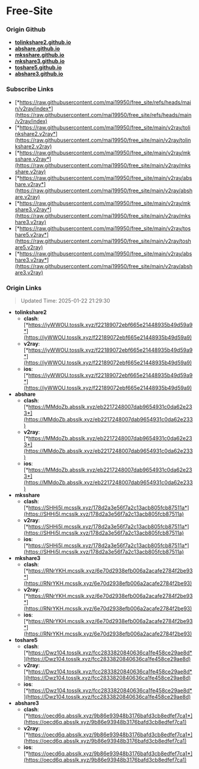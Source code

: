 # Free-Site

### Origin Github

- [**tolinkshare2.github.io**](https://github.com/tolinkshare2/tolinkshare2.github.io)
- [**abshare.github.io**](https://github.com/abshare/abshare.github.io)
- [**mksshare.github.io**](https://github.com/mksshare/mksshare.github.io)
- [**mkshare3.github.io**](https://github.com/mkshare3/mkshare3.github.io)
- [**toshare5.github.io**](https://github.com/toshare5/toshare5.github.io)
- [**abshare3.github.io**](https://github.com/abshare3/abshare3.github.io)

### Subscribe Links

- [*https://raw.githubusercontent.com/mai19950/free_site/refs/heads/main/v2ray/index*](https://raw.githubusercontent.com/mai19950/free_site/refs/heads/main/v2ray/index)
- [*https://raw.githubusercontent.com/mai19950/free_site/main/v2ray/tolinkshare2.v2ray*](https://raw.githubusercontent.com/mai19950/free_site/main/v2ray/tolinkshare2.v2ray)
- [*https://raw.githubusercontent.com/mai19950/free_site/main/v2ray/mksshare.v2ray*](https://raw.githubusercontent.com/mai19950/free_site/main/v2ray/mksshare.v2ray)
- [*https://raw.githubusercontent.com/mai19950/free_site/main/v2ray/abshare.v2ray*](https://raw.githubusercontent.com/mai19950/free_site/main/v2ray/abshare.v2ray)
- [*https://raw.githubusercontent.com/mai19950/free_site/main/v2ray/mkshare3.v2ray*](https://raw.githubusercontent.com/mai19950/free_site/main/v2ray/mkshare3.v2ray)
- [*https://raw.githubusercontent.com/mai19950/free_site/main/v2ray/toshare5.v2ray*](https://raw.githubusercontent.com/mai19950/free_site/main/v2ray/toshare5.v2ray)
- [*https://raw.githubusercontent.com/mai19950/free_site/main/v2ray/abshare3.v2ray*](https://raw.githubusercontent.com/mai19950/free_site/main/v2ray/abshare3.v2ray)

### Origin Links

> Updated Time: 2025-01-22 21:29:30

- **tolinkshare2**
  - **clash**: [*https://iyWWOU.tosslk.xyz/f22189072ebf665e21448935b49d59a9*](https://iyWWOU.tosslk.xyz/f22189072ebf665e21448935b49d59a9)
  - **v2ray**: [*https://iyWWOU.tosslk.xyz/f22189072ebf665e21448935b49d59a9*](https://iyWWOU.tosslk.xyz/f22189072ebf665e21448935b49d59a9)
  - **ios**: [*https://iyWWOU.tosslk.xyz/f22189072ebf665e21448935b49d59a9*](https://iyWWOU.tosslk.xyz/f22189072ebf665e21448935b49d59a9)
- **abshare**
  - **clash**: [*https://MMdoZb.absslk.xyz/eb2217248007dab9654931c0da62e233*](https://MMdoZb.absslk.xyz/eb2217248007dab9654931c0da62e233)
  - **v2ray**: [*https://MMdoZb.absslk.xyz/eb2217248007dab9654931c0da62e233*](https://MMdoZb.absslk.xyz/eb2217248007dab9654931c0da62e233)
  - **ios**: [*https://MMdoZb.absslk.xyz/eb2217248007dab9654931c0da62e233*](https://MMdoZb.absslk.xyz/eb2217248007dab9654931c0da62e233)
- **mksshare**
  - **clash**: [*https://SHHi5l.mcsslk.xyz/178d2a3e56f7a2c13acb805fcb87511a*](https://SHHi5l.mcsslk.xyz/178d2a3e56f7a2c13acb805fcb87511a)
  - **v2ray**: [*https://SHHi5l.mcsslk.xyz/178d2a3e56f7a2c13acb805fcb87511a*](https://SHHi5l.mcsslk.xyz/178d2a3e56f7a2c13acb805fcb87511a)
  - **ios**: [*https://SHHi5l.mcsslk.xyz/178d2a3e56f7a2c13acb805fcb87511a*](https://SHHi5l.mcsslk.xyz/178d2a3e56f7a2c13acb805fcb87511a)
- **mkshare3**
  - **clash**: [*https://RNrYKH.mcsslk.xyz/6e70d2938efb006a2acafe2784f2be93*](https://RNrYKH.mcsslk.xyz/6e70d2938efb006a2acafe2784f2be93)
  - **v2ray**: [*https://RNrYKH.mcsslk.xyz/6e70d2938efb006a2acafe2784f2be93*](https://RNrYKH.mcsslk.xyz/6e70d2938efb006a2acafe2784f2be93)
  - **ios**: [*https://RNrYKH.mcsslk.xyz/6e70d2938efb006a2acafe2784f2be93*](https://RNrYKH.mcsslk.xyz/6e70d2938efb006a2acafe2784f2be93)
- **toshare5**
  - **clash**: [*https://Dwz104.tosslk.xyz/fcc2833820840636ca1fe458ce29ae8d*](https://Dwz104.tosslk.xyz/fcc2833820840636ca1fe458ce29ae8d)
  - **v2ray**: [*https://Dwz104.tosslk.xyz/fcc2833820840636ca1fe458ce29ae8d*](https://Dwz104.tosslk.xyz/fcc2833820840636ca1fe458ce29ae8d)
  - **ios**: [*https://Dwz104.tosslk.xyz/fcc2833820840636ca1fe458ce29ae8d*](https://Dwz104.tosslk.xyz/fcc2833820840636ca1fe458ce29ae8d)
- **abshare3**
  - **clash**: [*https://oecd6q.absslk.xyz/9b86e93948b3176bafd3cb8edfef7ca1*](https://oecd6q.absslk.xyz/9b86e93948b3176bafd3cb8edfef7ca1)
  - **v2ray**: [*https://oecd6q.absslk.xyz/9b86e93948b3176bafd3cb8edfef7ca1*](https://oecd6q.absslk.xyz/9b86e93948b3176bafd3cb8edfef7ca1)
  - **ios**: [*https://oecd6q.absslk.xyz/9b86e93948b3176bafd3cb8edfef7ca1*](https://oecd6q.absslk.xyz/9b86e93948b3176bafd3cb8edfef7ca1)
